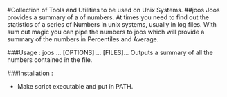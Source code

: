 #Collection of Tools and Utilities to be used on Unix Systems.
##joos
Joos provides a summary of a of numbers. At times you need to find out the statistics of a series of Numbers in unix systems, usually in log files. With sum cut magic you can pipe the numbers to joos which will provide a summary of the numbers in Percentiles and Average.

###Usage :
joos ... [OPTIONS] ... [FILES]...   Outputs a summary of all the numbers contained in the file.

###Installation :
* Make script executable and put in PATH.
